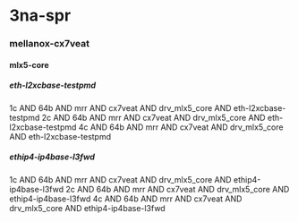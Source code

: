 # 3na-spr
### mellanox-cx7veat
#### mlx5-core
##### eth-l2xcbase-testpmd
1c AND 64b AND mrr AND cx7veat AND drv_mlx5_core AND eth-l2xcbase-testpmd
2c AND 64b AND mrr AND cx7veat AND drv_mlx5_core AND eth-l2xcbase-testpmd
4c AND 64b AND mrr AND cx7veat AND drv_mlx5_core AND eth-l2xcbase-testpmd
##### ethip4-ip4base-l3fwd
1c AND 64b AND mrr AND cx7veat AND drv_mlx5_core AND ethip4-ip4base-l3fwd
2c AND 64b AND mrr AND cx7veat AND drv_mlx5_core AND ethip4-ip4base-l3fwd
4c AND 64b AND mrr AND cx7veat AND drv_mlx5_core AND ethip4-ip4base-l3fwd
